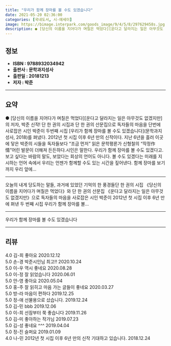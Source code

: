```yaml
---
title: "우리가 함께 장마를 볼 수도 있겠습니다"
date: 2021-05-20 02:36:00
categories: [국내도서, 시-에세이]
image: https://bimage.interpark.com/goods_image/9/4/5/8/297629458s.jpg
description: ● [당신의 이름을 지어다가 며칠은 먹었다][운다고 달라지는 일은 아무것도 없겠지만]의 저자, 박준 신작! 단 한 권의 시집과 단 한 권의 산문집으로 독자들의 마음을 단번에 사로잡은 시인 박준이 두번째 시집 [우리가 함께 장마를 볼 수도 있겠습니다](문학과지성사, 2018)를 펴냈다.
---
```


## **정보**

- **ISBN : 9788932034942**
- **출판사 : 문학과지성사**
- **출판일 : 20181213**
- **저자 : 박준**

------



## **요약**

●  [당신의 이름을 지어다가 며칠은 먹었다][운다고 달라지는 일은 아무것도 없겠지만]의 저자, 박준 신작! 단 한 권의 시집과 단 한 권의 산문집으로 독자들의 마음을 단번에 사로잡은 시인 박준이 두번째 시집 [우리가 함께 장마를 볼 수도 있겠습니다](문학과지성사, 2018)를 펴냈다. 2012년 첫 시집 이후 6년 만의 신작이다. 지난 6년을 흘러 이곳에 닿은 박준의 시들을 독자들보다 “조금 먼저” 읽은 문학평론가 신형철의 “작정作情”어린 발문이 더해져 든든하다.시인은 말한다. 우리가 함께 장마를 볼 수도 있겠다고. 보고 싶다는 바람의 말도, 보았다는 회상의 언어도 아니다. 볼 수도 있겠다는 미래를 지시하는 언어 속에서 우리는 언젠가 함께할 수도 있는 시간을 짚어낸다. 함께 장마를 보기까지 우리 앞에...

------

오늘의 내게 당도하는 말들, 과거에 있었던 기억의 한 풍경들단 한 권의 시집 《당신의 이름을 지어다가 며칠은 먹었다》와 단 한 권의 산문집 《운다고 달라지는 일은 아무것도 없겠지만》으로 독자들의 마음을 사로잡은 시인 박준이 2012년 첫 시집 이후 6년 만에 펴낸 두 번째 시집 우리가 함께 장마를 볼... 

------


우리가 함께 장마를 볼 수도 있겠습니다 

------


## **리뷰** 

4.0 김-희 좋아요 2020.12.12 <br/>5.0 손-경 박준시인님 최고!! 2020.10.24 <br/>5.0 이-우 역시 좋네요 2020.08.28 <br/>5.0 이-정 잘 읽었습니다 2020.06.01 <br/>5.0 안-영 좋아요 2020.05.04 <br/>5.0 홍-주 잘 읽히고 마음 가는 글들이 좋네요 2020.03.27 <br/>5.0 방-라 마음이 편하다 2019.12.25 <br/>5.0 정-애 선물용으로 샀습니다.  2019.12.24 <br/>5.0 김-민 bbb 2019.12.06 <br/>5.0 이-희 선잠부터 쭉 좋습니다 2019.11.26 <br/>5.0 김-미 좋아하는 작가님 2019.07.23 <br/>5.0 김-성 좋네요 ^^^ 2019.04.04 <br/>5.0 정-진 슬퍼요 2019.01.09 <br/>4.0 나-민 2012년 첫 시집 이후 6년 만의 신작 기대하고 있습니다. 2018.12.24 <br/>
